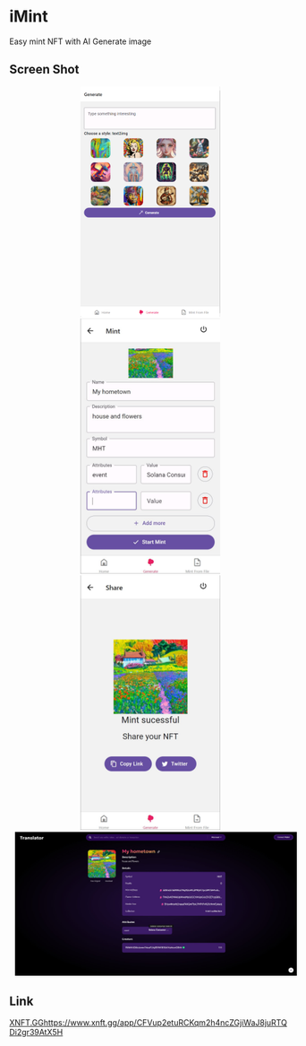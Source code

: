 # iMint

Easy mint NFT with AI Generate image

## Screen Shot
<div style="text-align:center;">
    <img src="./assets/Screenshot/photo_0.png" alt="..." width="250" style="margin: 0 10px;" />
    <img src="./assets/Screenshot/photo_2.jpg" alt="..." width="250" style="margin: 0 10px;" />
    <img src="./assets/Screenshot/photo_3.jpg" alt="..." width="250" style="margin: 0 10px;" />
</div>
<img src="./assets/Screenshot/photo_4.jpg" alt="..." style="margin: 0 10px;" />



## Link
[XNFT.GG](https://www.xnft.gg/app/CFVup2etuRCKqm2h4ncZGjiWaJ8juRTQDi2gr39AtX5H)https://www.xnft.gg/app/CFVup2etuRCKqm2h4ncZGjiWaJ8juRTQDi2gr39AtX5H
